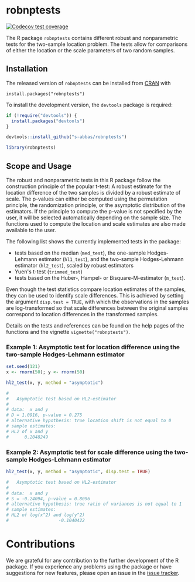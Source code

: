 
robnptests
========

<!-- badges: start -->
[![Codecov test coverage](https://codecov.io/gh/s-abbas/robnptests/branch/develop/graph/badge.svg)](https://app.codecov.io/gh/s-abbas/robnptests?branch=develop)
<!-- badges: end -->

The R package `robnptests` contains different robust and nonparametric tests for the two-sample location problem. The tests allow for comparisons of either the location or the scale parameters of two random samples.

Installation
------------

The released version of `robnptests` can be installed from [CRAN](https://CRAN.R-project.org) with

```{r}
install.packages("robnptests")
```

To install the development version, the `devtools` package is required:

``` r
if (!require("devtools")) {
  install.packages("devtools")
}

devtools::install_github("s-abbas/robnptests")

library(robnptests)
```

Scope and Usage
---------------

The robust and nonparametric tests in this R package follow the construction principle of the popular t-test: A robust estimate for the location difference of the two samples is divided by a robust estimate of scale. 
The p-values can either be computed using the permutation principle, the randomization principle, or the asymptotic distribution of the estimators. 
If the principle to compute the p-value is not specified by the user, it will be selected automatically depending on the sample size. 
The functions used to compute the location and scale estimates are also made available to the user.

The following list shows the currently implemented tests in the package:

* tests based on the median (`med_test`), the one-sample Hodges-Lehmann estimator (`hl1_test`), and the two-sample Hodges-Lehmann estimator (`hl2_test`), scaled by  robust estimators
* Yuen's t-test (`trimmed_test`) 
* tests based on the Huber-, Hampel- or Bisquare-M-estimator (`m_test`).

Even though the test statistics compare location estimates of the samples, they can be used to identify scale differences.
This is achieved by setting the argument `disp.test = TRUE`, with which the observations in the samples are log-transformed so that scale differences between the original samples correspond to location differences in the transformed samples.

Details on the tests and references can be found on the help pages of the functions and the vignette `vignette("robnptests")`.

### Example 1: Asymptotic test for location difference using the two-sample Hodges-Lehmann estimator

``` r
set.seed(121)
x <- rnorm(50); y <- rnorm(50)

hl2_test(x, y, method = "asymptotic")

# 
# 	Asymptotic test based on HL2-estimator
# 
# data:  x and y
# D = 1.0916, p-value = 0.275
# alternative hypothesis: true location shift is not equal to 0
# sample estimates:
# HL2 of x and y 
#      0.2048249
```

### Example 2: Asymptotic test for scale difference using the two-sample Hodges-Lehmann estimator

``` r
hl2_test(x, y, method = "asymptotic", disp.test = TRUE)

# 	Asymptotic test based on HL2-estimator
# 
# data:  x and y
# S = -0.24094, p-value = 0.8096
# alternative hypothesis: true ratio of variances is not equal to 1
# sample estimates:
# HL2 of log(x^2) and log(y^2) 
#                   -0.1040422 
```

# Contributions

We are grateful for any contribution to the further development of the R package. If you experience any problems using the package or have suggestions for new features, please open an issue in the [issue tracker](https://github.com/s-abbas/robnptests/issues). 
